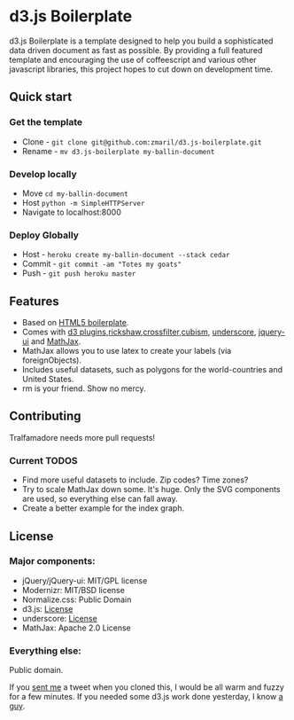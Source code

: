 # d3.js Boilerplate

d3.js Boilerplate is a template designed to help you build a
sophisticated data driven document as fast as possible. By providing a
full featured template and encouraging the use of coffeescript and
various other javascript libraries, this project hopes to cut down on
development time. 

## Quick start

### Get the template
* Clone - `git clone git@github.com:zmaril/d3.js-boilerplate.git`
* Rename - `mv d3.js-boilerplate my-ballin-document`

### Develop locally
* Move `cd my-ballin-document`
* Host `python -m SimpleHTTPServer`
* Navigate to localhost:8000

### Deploy Globally 
* Host - `heroku create my-ballin-document --stack cedar`
* Commit - `git commit -am "Totes my goats"`
* Push - `git push heroku master`

## Features

* Based on [HTML5 boilerplate](http://github.com/h5bp/html5-boilerplate). 
* Comes with [d3 plugins](https://github.com/d3/d3-plugins),[rickshaw](http://code.shutterstock.com/rickshaw/),[crossfilter](http://square.github.com/crossfilter/),[cubism](http://square.github.com/cubism/), [underscore](http://underscorejs.org/), [jquery-ui](http://jqueryui.com/) and [MathJax](http://www.mathjax.org/). 
* MathJax allows you to use latex to create your labels (via
  foreignObjects). 
* Includes useful datasets, such as polygons for the world-countries
  and United States. 
* rm is your friend. Show no mercy.

## Contributing

Tralfamadore needs more pull requests! 

### Current TODOS
* Find more useful datasets to include. Zip codes? Time zones? 
* Try to scale MathJax down some. It's huge. Only the SVG components are used, so
  everything else can fall away. 
* Create a better example for the index graph.

## License

### Major components:

* jQuery/jQuery-ui: MIT/GPL license
* Modernizr: MIT/BSD license
* Normalize.css: Public Domain
* d3.js: [License](https://github.com/mbostock/d3/blob/master/LICENSE)
* underscore: [License](https://github.com/documentcloud/underscore/blob/master/LICENSE)
* MathJax: Apache 2.0 License

### Everything else:

Public domain. 

If you [sent me](https://twitter.com/#!/ZackMaril) a
tweet when you cloned this, I would be all warm and fuzzy for a few
minutes. If you needed some d3.js work done yesterday, I know [a guy](https://www.odesk.com/users/~~80bea7ba2750c34b). 
